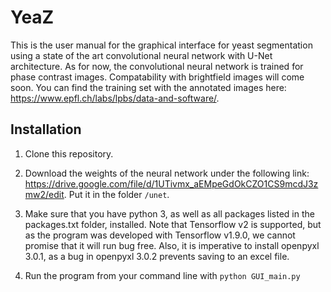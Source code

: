 # YeaZ

This is the user manual for the graphical interface for yeast segmentation using a state of the art convolutional neural network with U-Net architecture. As for now, the convolutional neural network is trained for phase contrast images. Compatability with brightfield images will come soon. You can find the training set with the annotated images here: https://www.epfl.ch/labs/lpbs/data-and-software/. 

## Installation

1. Clone this repository.

2. Download the weights of the neural network under the following link: https://drive.google.com/file/d/1UTivmx_aEMpeGdOkCZO1CS9mcdJ3zmw2/edit. Put it in the folder `/unet`.

3. Make sure that you have python 3, as well as all packages listed in the packages.txt folder, installed. Note that Tensorflow v2 is supported, but as the program was developed with Tensorflow v1.9.0, we cannot promise that it will run bug free. Also, it is imperative to install openpyxl 3.0.1, as a bug in openpyxl 3.0.2 prevents saving to an excel file.

4. Run the program from your command line with `python GUI_main.py`

   

    

